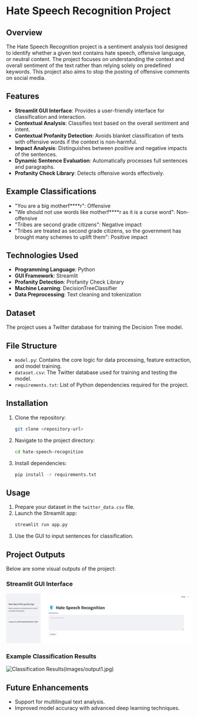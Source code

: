 # Hate Speech Recognition Project

## Overview
The Hate Speech Recognition project is a sentiment analysis tool designed to identify whether a given text contains hate speech, offensive language, or neutral content. The project focuses on understanding the context and overall sentiment of the text rather than relying solely on predefined keywords. This project also aims to stop the posting of offensive comments on social media.

## Features
- **Streamlit GUI Interface**: Provides a user-friendly interface for classification and interaction.
- **Contextual Analysis**: Classifies text based on the overall sentiment and intent.
- **Contextual Profanity Detection**: Avoids blanket classification of texts with offensive words if the context is non-harmful.
- **Impact Analysis**: Distinguishes between positive and negative impacts of the sentences.
- **Dynamic Sentence Evaluation**: Automatically processes full sentences and paragraphs.
- **Profanity Check Library**: Detects offensive words effectively.

## Example Classifications
- "You are a big motherf****r": Offensive
- "We should not use words like motherf****r as it is a curse word": Non-offensive
- "Tribes are second grade citizens": Negative impact
- "Tribes are treated as second grade citizens, so the government has brought many schemes to uplift them": Positive impact

## Technologies Used
- **Programming Language**: Python
- **GUI Framework**: Streamlit
- **Profanity Detection**: Profanity Check Library
- **Machine Learning**: DecisionTreeClassifier
- **Data Preprocessing**: Text cleaning and tokenization

## Dataset
The project uses a Twitter database for training the Decision Tree model.

## File Structure
- `model.py`: Contains the core logic for data processing, feature extraction, and model training.
- `dataset.csv`: The Twitter database used for training and testing the model.
- `requirements.txt`: List of Python dependencies required for the project.

## Installation
1. Clone the repository:
   ```bash
   git clone <repository-url>
   ```
2. Navigate to the project directory:
   ```bash
   cd hate-speech-recognition
   ```
3. Install dependencies:
   ```bash
   pip install -r requirements.txt
   ```

## Usage
1. Prepare your dataset in the `twitter_data.csv` file.
2. Launch the Streamlit app:
   ```bash
   streamlit run app.py
   ```
3. Use the GUI to input sentences for classification.

## Project Outputs
Below are some visual outputs of the project:

### Streamlit GUI Interface
![Streamlit GUI](streamlit.jpg)

### Example Classification Results
![Classification Results](images/output.jpg)(images/output1.jpg)

## Future Enhancements
- Support for multilingual text analysis.
- Improved model accuracy with advanced deep learning techniques.
